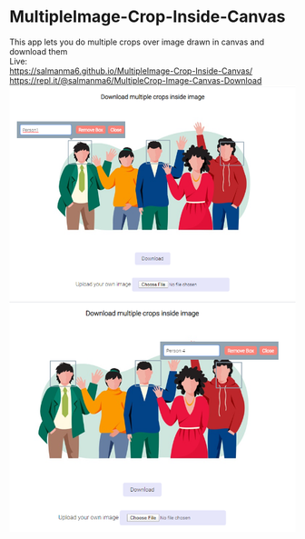 # MultipleImage-Crop-Inside-Canvas
This app lets you do multiple crops over image drawn in canvas and download them<br>
Live: <br>
https://salmanma6.github.io/MultipleImage-Crop-Inside-Canvas/ <br>
https://repl.it/@salmanma6/MultipleCrop-Image-Canvas-Download <br>
<img src="Screenshot1.png" /><br>
<img src="Screenshot2.png" />
